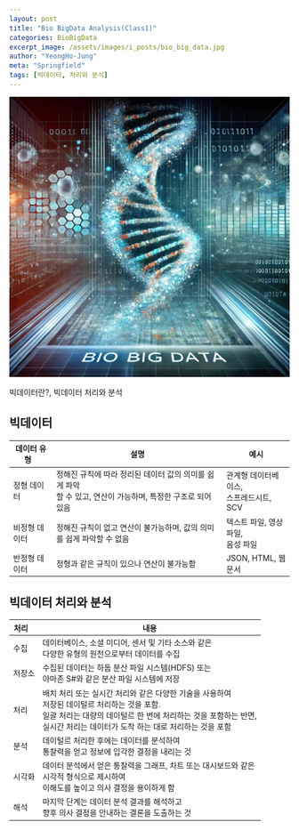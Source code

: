 ```yaml
---
layout: post
title: "Bio BigData Analysis(Class1)"
categories: BioBigData
excerpt_image: /assets/images/i_posts/bio_big_data.jpg
author: "YeongHo-Jung"
meta: "Springfield"
tags: [빅데이터, 처리와 분석]
---
```


<img src="/assets/images/i_posts/bio_big_data.jpg" alt="Dinosaur" />

빅데이터란?, 빅데이터 처리와 분석


## 빅데이터

| 데이터 유형&nbsp;&nbsp;&nbsp;  | 설명                  | 예시                   |
| --------------------- | --------------------- | --------------------- |
| 정형 데이터    | 정해진 규칙에 따라 정리된 데이터 값의 의미를 쉽게 파악 <br> 할 수 있고, 연산이 가능하며, 특정한 구조로 되어 있음 | 관계형 데이터베이스, <br> 스프레드시트, SCV|
| 비정형 데이터  | 정해진 규칙이 없고 연산이 불가능하며, 값의 의미를 쉽게 파악할 수 없음 | 텍스트 파일, 영상 파일, <br> 음성 파일|
| 반정형 데이터 | 정형과 같은 규칙이 있으나 연산이 불가능함 | JSON, HTML, 웹문서 |






## 빅데이터 처리와 분석

|처리&nbsp;&nbsp;&nbsp;|내용|
| --------------------- | --------------------- |
|수집| 데이터베이스, 소셜 미디어, 센서 및 기타 소스와 같은 <br> 다양한 유형의 원천으로부터 데이터를 수집 |
|저장소| 수집된 데이터는 하둡 분산 파일 시스템(HDFS) 또는 <br> 아마존 S#와 같은 분산 파일 시스템에 저장 |
|처리| 배치 처리 또는 실시간 처리와 같은 다양한 기술을 사용하여 <br> 저장된 데이털르 처리하는 것을 포함. <br> 일괄 처리는 대량의 데이털르 한 번에 처리하는 것을 포함하는 반면,<br> 실시간 처리는 데이터가 도착 하는 대로 처리하는 것을 포함 |
|분석| 데이털르 처리한 후에는 데이터를 분석하여 <br>통찰력을 얻고 정보에 입각한 결정을 내리는 것 |
|시각화| 데이터  분석에서 얻은 통찰력을 그래프, 차트 또는 대시보드와 같은 <br> 시각적 형식으로 제시하여 <br> 이해도를 높이고 의사 결정을 용이하게 함|
|해석| 마지막 단계는 데이터 분석 결과를 해석하고<br> 향후 의사 결정을 안내하는 결론을 도출하는 것 |